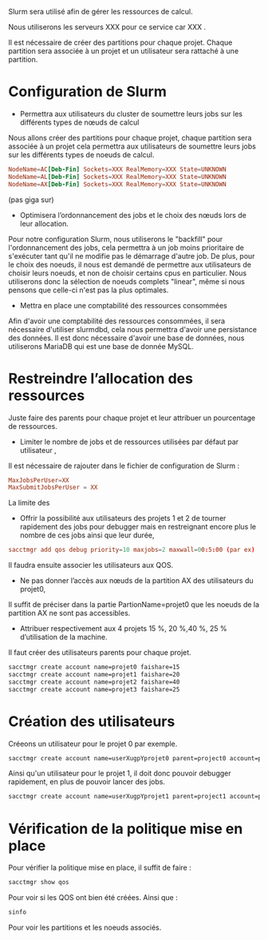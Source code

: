 Slurm sera utilisé afin de gérer les ressources de calcul. 

Nous utiliserons les serveurs XXX pour ce service car XXX . 

Il est nécessaire de créer des partitions pour chaque projet.
Chaque partition sera associée à un projet et un utilisateur sera rattaché à 
une partition.

# Configuration de Slurm

- Permettra aux utilisateurs du cluster de soumettre leurs jobs sur les différents types de nœuds
de calcul

Nous allons créer des partitions pour chaque projet, chaque partition sera associée à un projet
cela permettra aux utilisateurs de soumettre leurs jobs sur les différents types de noeuds de calcul.

```conf
NodeName=AC[Deb-Fin] Sockets=XXX RealMemory=XXX State=UNKNOWN
NodeName=AL[Deb-Fin] Sockets=XXX RealMemory=XXX State=UNKNOWN
NodeName=AX[Deb-Fin] Sockets=XXX RealMemory=XXX State=UNKNOWN
```

(pas giga sur)

- Optimisera l’ordonnancement des jobs et le choix des nœuds lors de leur allocation.

Pour notre configuration Slurm, nous utiliserons le "backfill" pour l'ordonnancement des jobs,
cela permettra à un job moins prioritaire de s'exécuter tant qu'il ne modifie pas le démarrage
d'autre job. De plus, pour le choix des noeuds, il nous est demandé de permettre aux utilisateurs
de choisir leurs noeuds, et non de choisir certains cpus en particulier. Nous utiliserons donc
la sélection de noeuds complets "linear", même si nous pensons que celle-ci n'est pas la plus optimales.

- Mettra en place une comptabilité des ressources consommées

Afin d'avoir une comptabilité des ressources consommées, il sera nécessaire d'utiliser slurmdbd, 
cela nous permettra d'avoir une persistance des données. Il est donc nécessaire 
d'avoir une base de données, nous utiliserons MariaDB qui est une base de donnée MySQL.

# Restreindre l’allocation des ressources

Juste faire des parents pour chaque projet et leur attribuer un pourcentage de ressources.

- Limiter le nombre de jobs et de ressources utilisées par défaut par utilisateur ,

Il est nécessaire de rajouter dans le fichier de configuration de Slurm :

```conf
MaxJobsPerUser=XX
MaxSubmitJobsPerUser = XX
```

La limite des 
- Offrir la possibilité aux utilisateurs des projets 1 et 2 de tourner rapidement des jobs pour debugger mais en restreignant encore plus le nombre de ces jobs ainsi que leur durée,

```conf
sacctmgr add qos debug priority=10 maxjobs=2 maxwall=00:5:00 (par ex)
```

Il faudra ensuite associer les utilisateurs aux QOS.

- Ne pas donner l’accès aux nœuds de la partition AX des utilisateurs du projet0,

Il suffit de préciser dans la partie PartionName=projet0 que les noeuds de la partition AX ne sont pas accessibles.

- Attribuer respectivement aux 4 projets 15 %, 20 %,40 %, 25 % d’utilisation de la machine.

Il faut créer des utilisateurs parents pour chaque projet.

```bash
sacctmgr create account name=projet0 faishare=15 
sacctmgr create account name=projet1 faishare=20 
sacctmgr create account name=projet2 faishare=40 
sacctmgr create account name=projet3 faishare=25 
```

# Création des utilisateurs

Créeons un utilisateur pour le projet 0 par exemple.

```bash
sacctmgr create account name=userXugpYprojet0 parent=project0 account=projet0 qos=normal
```

Ainsi qu'un utilisateur pour le projet 1, il doit donc pouvoir debugger rapidement, en plus de pouvoir lancer des jobs.

```bash
sacctmgr create account name=userXugpYprojet1 parent=project1 account=projet1 qos=debug,normal
```



# Vérification de la politique mise en place

Pour vérifier la politique mise en place, il suffit de faire :

```bash
sacctmgr show qos
```
Pour voir si les QOS ont bien été créées.
Ainsi que : 

```bash
sinfo
```
Pour voir les partitions et les noeuds associés.

